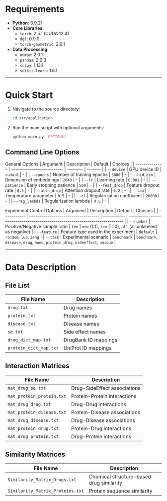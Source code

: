 # Requirements
- **Python**: 3.9.21  
- **Core Libraries**:
  - `torch`: 2.5.1 (CUDA 12.4)
  - `dgl`: 0.9.0  
  - `torch-geometric`: 2.6.1  
- **Data Processing**:
  - `numpy`: 2.0.1  
  - `pandas`: 2.2.3  
  - `scipy`: 1.13.1  
  - `scikit-learn`: 1.6.1  

---

# Quick Start
1. Navigate to the source directory:
   ```bash
   cd src/application
   ```
2. Run the main script with optional arguments:
   ```bash
   python main.py [OPTIONS]
   ```

## Command Line Options
General Options
| Argument       | Description                | Default  | Choices |
| -------------- | -------------------------- | -------- | ------- |
| `--device`     | GPU device ID              | `cuda:0` | -       |
| `--epochs`     | Number of training epochs  | `5000`   | -       |
| `--hid_dim`    | Dimension of embeddings    | `2048`   | -       |
| `--lr`         | Learning rate              | `0.001`  | -       |
| `--patience`   | Early stopping patience    | `500`    | -       |
| `--feat_drop`  | Feature dropout rate       | `0.5`    | -       |
| `--attn_drop`  | Attention dropout rate     | `0.2`    | -       |
| `--tau`        | Temperature parameter      | `0.5`    | -       |
| `--cl`         | Regularization coefficient | `20000`  | -       |
| `--reg_lambda` | Regularization lambda      | `0.5`    | -       |

Experiment Control Options
| Argument    | Description                         | Default     | Choices                                                                     |
| ----------- | ----------------------------------- | ----------- | --------------------------------------------------------------------------- |
| `--number`  | Positive/Negative sample ratio      | `ten`       | `one` (1:1), `ten` (1:10), `all` (all unlabeled as negative)                |
| `--feature` | Feature type used in the experiment | `default`   | `random`, `luo`, `zeng`                                                     |
| `--task`    | Experimental scenario               | `benchmark` | `benchmark`, `disease`, `drug`, `homo_protein_drug`, `sideeffect`, `unique` |


---

# Data Description

## File List

| File Name                       | Description                      |
|----------------------------------|----------------------------------|
| `drug.txt`                       | Drug names                       |
| `protein.txt`                    | Protein names                    |
| `disease.txt`                    | Disease names                    |
| `se.txt`                         | Side effect names                |
| `drug_dict_map.txt`              | DrugBank ID mappings             |
| `protein_dict_map.txt`           | UniProt ID mappings              |

## Interaction Matrices

| File Name                         | Description                               |
|------------------------------------|-------------------------------------------|
| `mat_drug_se.txt`                  | Drug-SideEffect associations              |
| `mat_protein_protein.txt`          | Protein-Protein interactions              |
| `mat_drug_drug.txt`                | Drug-Drug interactions                    |
| `mat_protein_disease.txt`          | Protein-Disease associations              |
| `mat_drug_disease.txt`             | Drug-Disease associations                 |
| `mat_protein_drug.txt`             | Protein-Drug interactions                 |
| `mat_drug_protein.txt`             | Drug-Protein interactions                 |

## Similarity Matrices

| File Name                         | Description                               |
|------------------------------------|-------------------------------------------|
| `Similarity_Matrix_Drugs.txt`      | Chemical structure-based drug similarity  |
| `Similarity_Matrix_Proteins.txt`   | Protein sequence similarity               |
 
